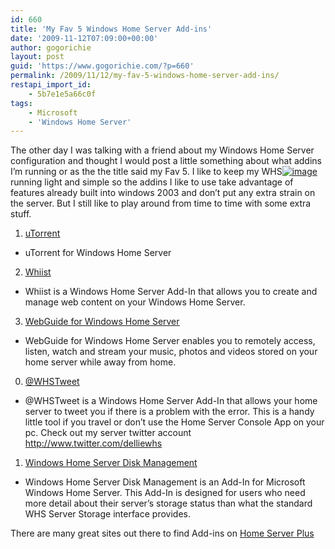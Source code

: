 ```yaml
---
id: 660
title: 'My Fav 5 Windows Home Server Add-ins'
date: '2009-11-12T07:09:00+00:00'
author: gogorichie
layout: post
guid: 'https://www.gogorichie.com/?p=660'
permalink: /2009/11/12/my-fav-5-windows-home-server-add-ins/
restapi_import_id:
    - 5b7e1e5a66c0f
tags:
    - Microsoft
    - 'Windows Home Server'
---
```


The other day I was talking with a friend about my Windows Home Server configuration and thought I would post a little something about what addins I’m running or as the the title said my Fav 5. I like to keep my WHS[![image](https://www.gogorichie.com/wp-content/uploads/2009/11/image_thumb1.png "image")](https://www.gogorichie.com/wp-content/uploads/2009/11/image1.png) running light and simple so the addins I like to use take advantage of features already built into windows 2003 and don’t put any extra strain on the server. But I still like to play around from time to time with some extra stuff.

1. <u>[uTorrent](http://www.whsplus.com/2009/04/13/utorrent/)</u>
  
  
  - uTorrent for Windows Home Server
2. <u>[Whiist](http://www.andrewgrant.org/whiist)</u>
  
  
  - Whiist is a Windows Home Server Add-In that allows you to create and manage web content on your Windows Home Server.
3. <u>[WebGuide for Windows Home Server](http://www.asciiexpress.com/webguide/homeserver.aspx)</u>
  
  
  - WebGuide for Windows Home Server enables you to remotely access, listen, watch and stream your music, photos and videos stored on your home server while away from home.

0. [@WHSTweet](http://www.homeserverhacks.com/2009/05/give-your-windows-home-server-its-own.html)
  
  
  - @WHSTweet is a Windows Home Server Add-In that allows your home server to tweet you if there is a problem with the error. This is a handy little tool if you travel or don’t use the Home Server Console App on your pc. Check out my server twitter account <http://www.twitter.com/delliewhs>
1. [Windows Home Server Disk Management](http://www.whsplus.com/2009/04/06/windows-home-server-disk-management/)
  
  
  - Windows Home Server Disk Management is an Add-In for Microsoft Windows Home Server. This Add-In is designed for users who need more detail about their server’s storage status than what the standard WHS Server Storage interface provides.

There are many great sites out there to find Add-ins on [Home Server Plus](http://www.whsplus.com/)